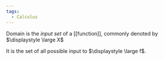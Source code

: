 ```yaml
---
tags:
  - Calculus
---
```

Domain is the *input set* of a [[function]], commonly denoted by $\displaystyle \large X$

It is the set of all possible input to $\displaystyle \large f$.